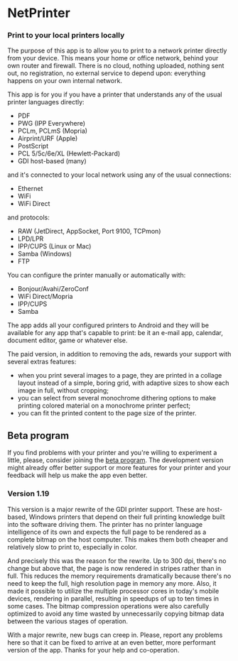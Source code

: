 # NetPrinter

### Print to your local printers locally

The purpose of this app is to allow you to print to a network printer directly from your device.
This means your home or office network, behind your own router and firewall. There is no cloud,
nothing uploaded, nothing sent out, no registration, no external service to depend upon: everything
happens on your own internal network.

This app is for you if you have a printer that understands any of the usual printer languages
directly:

- PDF
- PWG (IPP Everywhere)
- PCLm, PCLmS (Mopria)
- Airprint/URF (Apple)
- PostScript
- PCL 5/5c/6e/XL (Hewlett-Packard)
- GDI host-based (many)

and it's connected to your local network using any of the usual connections:

- Ethernet
- WiFi
- WiFi Direct

and protocols:

- RAW (JetDirect, AppSocket, Port 9100, TCPmon)
- LPD/LPR
- IPP/CUPS (Linux or Mac)
- Samba (Windows)
- FTP

You can configure the printer manually or automatically with:

- Bonjour/Avahi/ZeroConf
- WiFi Direct/Mopria
- IPP/CUPS
- Samba

The app adds all your configured printers to Android and they will be available for any app that's
capable to print: be it an e-mail app, calendar, document editor, game or whatever else.

The paid version, in addition to removing the ads, rewards your support with several extras features:

- when you print several images to a page, they are printed in a collage layout instead of a simple,
boring grid, with adaptive sizes to show each image in full, without cropping;
- you can select from several monochrome dithering options to make printing colored material
on a monochrome printer perfect;
- you can fit the printed content to the page size of the printer.

## Beta program

If you find problems with your printer and you're willing to experiment a little, please,
consider joining the [beta program](https://play.google.com/apps/testing/hu.co.tramontana.netprinter).
The development version might already offer better support or more features for your printer and your feedback
will help us make the app even better.

### Version 1.19

This version is a major rewrite of the GDI printer support. These are host-based, Windows printers
that depend on their full printing knowledge built into the software driving them. The printer has no
printer language intelligence of its own and expects the full page to be rendered as a complete bitmap
on the host computer. This makes them both cheaper and relatively slow to print to, especially in color.

And precisely this was the reason for the rewrite. Up to 300 dpi, there's no change but above that,
the page is now rendered in stripes rather than in full. This reduces the memory requirements
dramatically because there's no need to keep the full, high resolution page in memory any more.
Also, it made it possible to utilize the multiple processor cores in today's mobile devices,
rendering in parallel, resulting in speedups of up to ten times in some cases. The bitmap compression
operations were also carefully optimized to avoid any time wasted by unnecessarily copying bitmap data
between the various stages of operation.

With a major rewrite, new bugs can creep in. Please, report any problems here so that it can be fixed
to arrive at an even better, more performant version of the app. Thanks for your help and co-operation.

